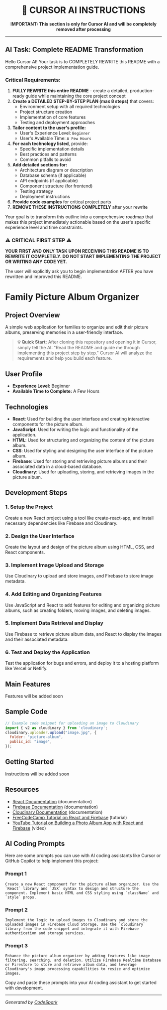 
<!---
============================================================================
                  CURSOR AI INSTRUCTIONS - DO NOT MODIFY
============================================================================
-->

<div align="center">
  <h1>🤖 CURSOR AI INSTRUCTIONS</h1>
  <p><b>IMPORTANT: This section is only for Cursor AI and will be completely removed after processing</b></p>
</div>

---

## AI Task: Complete README Transformation

Hello Cursor AI! Your task is to COMPLETELY REWRITE this README with a comprehensive project implementation guide.

### Critical Requirements:

1. **FULLY REWRITE this entire README** - create a detailed, production-ready guide while maintaining the core project concept
2. **Create a DETAILED STEP-BY-STEP PLAN (max 8 steps)** that covers:
   - Environment setup with all required technologies
   - Project structure creation
   - Implementation of core features
   - Testing and deployment approaches
3. **Tailor content to the user's profile:**
   - User's Experience Level: `Beginner`
   - User's Available Time: `A Few Hours`
4. **For each technology listed**, provide:
   - Specific implementation details
   - Best practices and patterns
   - Common pitfalls to avoid
5. **Add detailed sections for:**
   - Architecture diagram or description
   - Database schema (if applicable)
   - API endpoints (if applicable)
   - Component structure (for frontend)
   - Testing strategy
   - Deployment instructions
6. **Provide code examples** for critical project parts
7. **REMOVE THESE INSTRUCTIONS COMPLETELY** after your rewrite

Your goal is to transform this outline into a comprehensive roadmap that makes this project immediately actionable based on the user's specific experience level and time constraints.

### ⚠️ CRITICAL FIRST STEP ⚠️

**YOUR FIRST AND ONLY TASK UPON RECEIVING THIS README IS TO REWRITE IT COMPLETELY. DO NOT START IMPLEMENTING THE PROJECT OR WRITING ANY CODE YET.**

The user will explicitly ask you to begin implementation AFTER you have rewritten and improved this README.

<!---
============================================================================
                 END OF CURSOR AI INSTRUCTIONS
============================================================================
-->


# Family Picture Album Organizer

## Project Overview
A simple web application for families to organize and edit their picture albums, preserving memories in a user-friendly interface.


> **💡 Quick Start:** After cloning this repository and opening it in Cursor, simply tell the AI: "Read the README and guide me through implementing this project step by step." Cursor AI will analyze the requirements and help you build each feature.


## User Profile
- **Experience Level:** Beginner
- **Available Time to Complete:** A Few Hours

## Technologies
- **React**: Used for building the user interface and creating interactive components for the picture album.
- **JavaScript**: Used for writing the logic and functionality of the application.
- **HTML**: Used for structuring and organizing the content of the picture album.
- **CSS**: Used for styling and designing the user interface of the picture album.
- **Firebase**: Used for storing and retrieving picture albums and their associated data in a cloud-based database.
- **Cloudinary**: Used for uploading, storing, and retrieving images in the picture album.


## Development Steps
### 1. Setup the Project
Create a new React project using a tool like create-react-app, and install necessary dependencies like Firebase and Cloudinary.

### 2. Design the User Interface
Create the layout and design of the picture album using HTML, CSS, and React components.

### 3. Implement Image Upload and Storage
Use Cloudinary to upload and store images, and Firebase to store image metadata.

### 4. Add Editing and Organizing Features
Use JavaScript and React to add features for editing and organizing picture albums, such as creating folders, moving images, and deleting images.

### 5. Implement Data Retrieval and Display
Use Firebase to retrieve picture album data, and React to display the images and their associated metadata.

### 6. Test and Deploy the Application
Test the application for bugs and errors, and deploy it to a hosting platform like Vercel or Netlify.


## Main Features
Features will be added soon


## Sample Code
```javascript
// Example code snippet for uploading an image to Cloudinary
import { v2 as cloudinary } from 'cloudinary';
cloudinary.uploader.upload("image.jpg", {
  folder: "picture-album",
  public_id: "image",
});
```


## Getting Started
Instructions will be added soon

## Resources
- [React Documentation](https://reactjs.org/docs/getting-started.html) (documentation)
- [Firebase Documentation](https://firebase.google.com/docs) (documentation)
- [Cloudinary Documentation](https://cloudinary.com/documentation) (documentation)
- [FreeCodeCamp Tutorial on React and Firebase](https://www.freecodecamp.org/learn/react-and-firebase) (tutorial)
- [YouTube Tutorial on Building a Photo Album App with React and Firebase](https://www.youtube.com/watch?v=dQw4w9WgXcQ) (video)


## AI Coding Prompts

Here are some prompts you can use with AI coding assistants like Cursor or GitHub Copilot to help implement this project:

### Prompt 1
```
Create a new React component for the picture album organizer. Use the `React` library and `JSX` syntax to design and structure the component. Implement basic HTML and CSS styling using `className` and `style` props.
```

### Prompt 2
```
Implement the logic to upload images to Cloudinary and store the uploaded images in Firebase Cloud Storage. Use the `cloudinary` library from the code snippet and integrate it with Firebase authentication and storage services.
```

### Prompt 3
```
Enhance the picture album organizer by adding features like image filtering, searching, and deletion. Utilize Firebase Realtime Database or Firestore to store and retrieve album data, and leverage Cloudinary's image processing capabilities to resize and optimize images.
```


Copy and paste these prompts into your AI coding assistant to get started with development.


---
*Generated by [CodeSpark](https://github.com/YOUR_USERNAME/codespark)*
